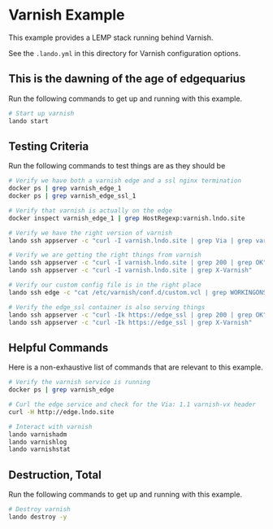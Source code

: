 Varnish Example
===============

This example provides a LEMP stack running behind Varnish.

See the `.lando.yml` in this directory for Varnish configuration options.

This is the dawning of the age of edgequarius
---------------------------------------------

Run the following commands to get up and running with this example.

```bash
# Start up varnish
lando start
```

Testing Criteria
----------------

Run the following commands to test things are as they should be

```bash
# Verify we have both a varnish edge and a ssl nginx termination
docker ps | grep varnish_edge_1
docker ps | grep varnish_edge_ssl_1

# Verify that varnish is actually on the edge
docker inspect varnish_edge_1 | grep HostRegexp:varnish.lndo.site

# Verify we have the right version of varnish
lando ssh appserver -c "curl -I varnish.lndo.site | grep Via | grep varnish-v4"

# Verify we are getting the right things from varnish
lando ssh appserver -c "curl -I varnish.lndo.site | grep 200 | grep OK"
lando ssh appserver -c "curl -I varnish.lndo.site | grep X-Varnish"

# Verify our custom config file is in the right place
lando ssh edge -c "cat /etc/varnish/conf.d/custom.vcl | grep WORKINGONSOMENIGHTMOVES"

# Verify the edge_ssl container is also serving things
lando ssh appserver -c "curl -Ik https://edge_ssl | grep 200 | grep OK"
lando ssh appserver -c "curl -Ik https://edge_ssl | grep X-Varnish"
```

Helpful Commands
----------------

Here is a non-exhaustive list of commands that are relevant to this example.

```bash
# Verify the varnish service is running
docker ps | grep varnish_edge

# Curl the edge service and check for the Via: 1.1 varnish-vx header
curl -H http://edge.lndo.site

# Interact with varnish
lando varnishadm
lando varnishlog
lando varnishstat
```

Destruction, Total
------------------

Run the following commands to get up and running with this example.

```bash
# Destroy varnish
lando destroy -y
```
